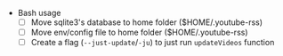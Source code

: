 - Bash usage
  - [ ] Move sqlite3's database to home folder ($HOME/.youtube-rss)
  - [ ] Move env/config file to home folder ($HOME/.youtube-rss)
  - [ ] Create a flag (`--just-update`/`-ju`) to just run `updateVideos` function

